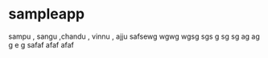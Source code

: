 # sampleapp
sampu , sangu  ,chandu , vinnu , ajju
safsewg
wgwg
wgsg
sgs
g
sg
sg
ag
ag
g
e
g
safaf
afaf
afaf
